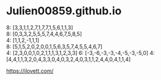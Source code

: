 # Julien00859.github.io

8: [3,3,1,1,2,7,1,7,7,1,5,6,1,1,3]  
8: [0,3,3,2,5,5,5,7,4,4,6,7,5,8,5]  
4: [1,1,2,-1,1,1]  
8: [5,1,5,2,0,2,0,0,1,5,6,3,5,7,4,5,5,4,6,7]  
4: [2,3,0,0,1,0,2,1,1,1,3,1,2,3,3]
6: [-3,-6,-3,-3,-4,-5,-3,-5,0]
4: [4,4,1,1,3,2,0,4,3,3,0,4,0,3,2,4,0,3,1,1,2,4,4,0,4,1,1,4]

<https://ilovett.com/>
